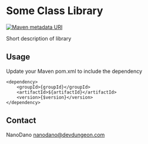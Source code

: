 Some Class Library
==================

[![Maven metadata URI](https://img.shields.io/maven-metadata/v/http/central.maven.org/maven2/com/devdungeon/tools/${artifactId}/maven-metadata.xml.svg)]()

Short description of library

Usage
-----

Update your Maven pom.xml to include the dependency

    <dependency>
        <groupId>{groupId}</groupId>
        <artifactId>${artifactId}</artifactId>
        <version>{$version}</version>
    </dependency>

Contact
-------

NanoDano <nanodano@devdungeon.com>
